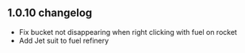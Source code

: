 ## 1.0.10 changelog

-  Fix bucket not disappearing when right clicking with fuel on rocket
- Add Jet suit to fuel refinery